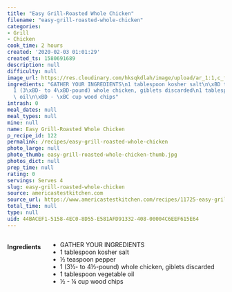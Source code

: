 ```yaml
---
title: "Easy Grill-Roasted Whole Chicken"
filename: "easy-grill-roasted-whole-chicken"
categories:
- Grill
- Chicken
cook_time: 2 hours
created: '2020-02-03 01:01:29'
created_ts: 1580691689
description: null
difficulty: null
image_url: https://res.cloudinary.com/hksqkdlah/image/upload/ar_1:1,c_fill,dpr_2.0,f_auto,fl_lossy.progressive.strip_profile,g_faces:auto,q_auto:low,w_344/SFS_GrillRoastedWholeChicken_72_cl3poy
ingredients: "GATHER YOUR INGREDIENTS\n1 tablespoon kosher salt\n\xBD teaspoon pepper\n\
  1 (3\xBD- to 4\xBD-pound) whole chicken, giblets discarded\n1 tablespoon vegetable\
  \ oil\n\xBD - \xBC cup wood chips"
intrash: 0
meal_dates: null
meal_types: null
mine: null
name: Easy Grill-Roasted Whole Chicken
p_recipe_id: 122
permalink: /recipes/easy-grill-roasted-whole-chicken
photo_large: null
photo_thumb: easy-grill-roasted-whole-chicken-thumb.jpg
photos_dict: null
prep_time: null
rating: 0
servings: Serves 4
slug: easy-grill-roasted-whole-chicken
source: americastestkitchen.com
source_url: https://www.americastestkitchen.com/recipes/11725-easy-grill-roasted-whole-chicken
total_time: null
type: null
uid: 44BACEF1-5158-4EC0-8D55-E581AFD91332-408-00004C6EEF615E64
---
```

<div class="large-8 medium-7 columns" id="writeup">	</div><!-- #writeup -->
</div><!-- #row-one -->
<div class="row" id="row-two">	<div class="medium-4 small-5 columns" id="ingredients"><h4>Ingredients</h4><div class="box box-ingredients content"><ul>
<li>GATHER YOUR INGREDIENTS</li>
<li>1 tablespoon kosher salt</li>
<li>½ teaspoon pepper</li>
<li>1 (3½- to 4½-pound) whole chicken, giblets discarded</li>
<li>1 tablespoon vegetable oil</li>
<li>½ - ¼ cup wood chips</li>
</ul>
</div>	</div>	<div class="medium-6 small-7 columns" id="directions">	</div>